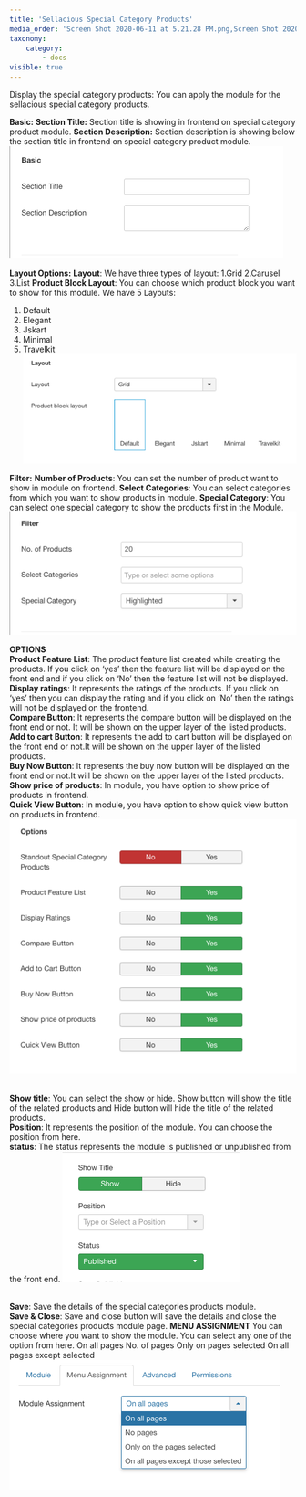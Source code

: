 ```yaml
---
title: 'Sellacious Special Category Products'
media_order: 'Screen Shot 2020-06-11 at 5.21.28 PM.png,Screen Shot 2020-06-11 at 5.22.19 PM.png,Screen Shot 2020-06-05 at 12.37.23 PM.png,Screen Shot 2020-06-05 at 12.37.18 PM.png,Screen Shot 2020-06-05 at 12.37.07 PM.png,Screen Shot 2020-06-05 at 12.37.12 PM.png'
taxonomy:
    category:
        - docs
visible: true
---
```


Display the special category products: You can apply the module for the sellacious special category products.

**Basic:**
**Section Title:** Section title is showing in frontend on special category product module.
**Section Description:** Section description is showing below the section title in frontend on special category product module.
![](Screen%20Shot%202020-06-05%20at%2012.37.07%20PM.png)

**Layout Options:**
**Layout**: We have three types of layout: 1.Grid 2.Carusel 3.List
**Product Block Layout**: You can choose which product block you want to show for this module. We have 5 Layouts: 
1. Default 
2. Elegant
3. Jskart
4. Minimal 
5. Travelkit
![](Screen%20Shot%202020-06-05%20at%2012.37.12%20PM.png)

**Filter:**
**Number of Products**: You can set the number of product want to show in module on frontend.
**Select Categories**: You can select categories from which you want to show products in module.
**Special Category**: You can select one special category to show the products first in the Module.
![](Screen%20Shot%202020-06-05%20at%2012.37.18%20PM.png)

**OPTIONS**
<br>**Product Feature List**: The product feature list created while creating the products. If you click on ‘yes’ then the feature list will be displayed on the front end and if you click on ‘No’ then the feature list will not be displayed.
<br>**Display ratings**: It represents the ratings of the products. If you click on ‘yes’ then you can display the rating and if you click on ‘No’ then the ratings will not be displayed on the frontend.
<br>**Compare Button**: It represents the compare button will be displayed on the front end or not. It will be shown on the upper layer of the listed products.
<br>**Add to cart Button**: It represents the add to cart button will be displayed on the front end or not.It will be shown on the upper layer of the listed products.
<br>**Buy Now Button**: It represents the buy now button will be displayed on the front end or not.It will be shown on the upper layer of the listed products.
<br>**Show price of products**: In module, you have option to show price of products in frontend.
<br>**Quick View Button**: In module, you have option to show quick view button on products in frontend.
![](Screen%20Shot%202020-06-05%20at%2012.37.23%20PM.png)

<br>**Show title**: You can select the show or hide. Show button will show the title of the related products and Hide button will hide the title of the related products.
<br>**Position**: It represents the position of the module. You can choose the position from here.
<br>**status**: The status represents the module is published or unpublished from the front end.
![](Screen%20Shot%202020-06-11%20at%205.21.28%20PM.png)

<br>**Save**: Save the details of the special categories products module.
<br>**Save & Close**: Save and close button will save the details and close the special categories products module page.
**MENU ASSIGNMENT**
You can choose where you want to show the module. You can select any one of the option from here.
On all pages
No. of pages
Only on pages selected
On all pages except selected
![](Screen%20Shot%202020-06-11%20at%205.22.19%20PM.png)